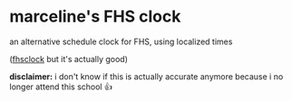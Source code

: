 # marceline's FHS clock

an alternative schedule clock for FHS, using localized times

([fhsclock](https://fhsclock.com/) but it's actually good)

**disclaimer:** i don't know if this is actually accurate anymore because i no longer attend this school :thumbsup:
